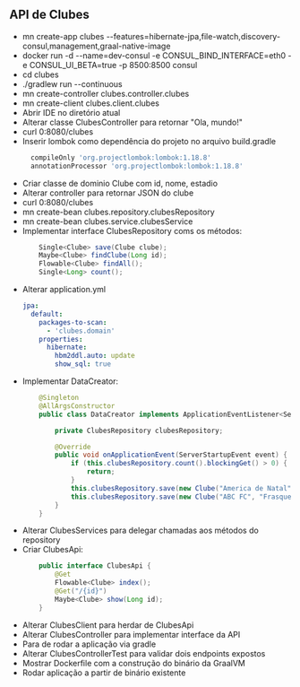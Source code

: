 ## API de Clubes

* mn create-app clubes --features=hibernate-jpa,file-watch,discovery-consul,management,graal-native-image
* docker run -d --name=dev-consul -e CONSUL_BIND_INTERFACE=eth0 -e CONSUL_UI_BETA=true -p 8500:8500 consul
* cd clubes
* ./gradlew run --continuous
* mn create-controller clubes.controller.clubes
* mn create-client clubes.client.clubes
* Abrir IDE no diretório atual
* Alterar classe ClubesController para retornar "Ola, mundo!"
* curl 0:8080/clubes
* Inserir lombok como dependência do projeto no arquivo build.gradle
  ```groovy
    compileOnly 'org.projectlombok:lombok:1.18.8'
	annotationProcessor 'org.projectlombok:lombok:1.18.8'
  ```
* Criar classe de dominio Clube com id, nome, estadio
* Alterar controller para retornar JSON do clube
* curl 0:8080/clubes
* mn create-bean clubes.repository.clubesRepository
* mn create-bean clubes.service.clubesService
* Implementar interface ClubesRepository coms os métodos:
    ```java
        Single<Clube> save(Clube clube);
        Maybe<Clube> findClube(Long id);
        Flowable<Clube> findAll();
        Single<Long> count();
    ```
* Alterar application.yml
    ```yaml
    jpa:
      default:
        packages-to-scan:
          - 'clubes.domain'
        properties:
          hibernate:
            hbm2ddl.auto: update
            show_sql: true
    ```
* Implementar DataCreator:
    ```java
        @Singleton
        @AllArgsConstructor
        public class DataCreator implements ApplicationEventListener<ServerStartupEvent> {

            private ClubesRepository clubesRepository;

            @Override
            public void onApplicationEvent(ServerStartupEvent event) {
                if (this.clubesRepository.count().blockingGet() > 0) {
                    return;
                }
                this.clubesRepository.save(new Clube("America de Natal", "Arena das Dunas"));
                this.clubesRepository.save(new Clube("ABC FC", "Frasqueirão"));
            }
        }
    ```
* Alterar ClubesServices para delegar chamadas aos métodos do repository
* Criar ClubesApi:
    ```java
        public interface ClubesApi {
            @Get
            Flowable<Clube> index();
            @Get("/{id}")
            Maybe<Clube> show(Long id);
        }
    ```
* Alterar ClubesClient para herdar de ClubesApi
* Alterar ClubesController para implementar interface da API
* Para de rodar a aplicação via gradle
* Alterar ClubesControllerTest para validar dois endpoints expostos
* Mostrar Dockerfile com a construção do binário da GraalVM
* Rodar aplicação a partir de binário existente